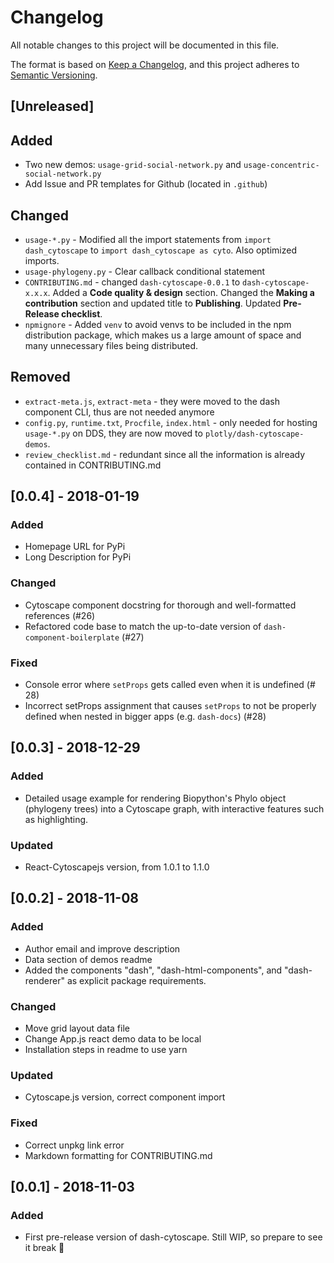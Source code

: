 # Changelog
All notable changes to this project will be documented in this file.

The format is based on [Keep a Changelog](https://keepachangelog.com/en/1.0.0/),
and this project adheres to [Semantic Versioning](https://semver.org/spec/v2.0.0.html).

## [Unreleased]

## Added
* Two new demos: `usage-grid-social-network.py` and `usage-concentric-social-network.py`
* Add Issue and PR templates for Github (located in `.github`)

## Changed
* `usage-*.py` - Modified all the import statements from `import dash_cytoscape` to `import dash_cytoscape as cyto`. Also optimized imports.
* `usage-phylogeny.py` - Clear callback conditional statement
* `CONTRIBUTING.md` - changed `dash-cytoscape-0.0.1` to `dash-cytoscape-x.x.x`. Added a **Code quality & design** section. Changed the **Making a contribution** section and updated title to **Publishing**. Updated **Pre-Release checklist**.
* `npmignore` - Added `venv` to avoid venvs to be included in the npm distribution package, which makes us a large amount of space and many unnecessary files being distributed.

## Removed
* `extract-meta.js`, `extract-meta` - they were moved to the dash component CLI, thus are not needed anymore
* `config.py`, `runtime.txt`, `Procfile`, `index.html` - only needed for hosting `usage-*.py` on DDS, they are now moved to `plotly/dash-cytoscape-demos`.
* `review_checklist.md` -  redundant since all the information is already contained in CONTRIBUTING.md

## [0.0.4] - 2018-01-19

### Added
* Homepage URL for PyPi
* Long Description for PyPi

### Changed
* Cytoscape component docstring for thorough and well-formatted references (#26)
* Refactored code base to match the up-to-date version of `dash-component-boilerplate` (#27)

### Fixed
* Console error where `setProps` gets called even when it is undefined (# 28)
* Incorrect setProps assignment that causes `setProps` to not be properly defined when nested in bigger apps (e.g. `dash-docs`) (#28)

## [0.0.3] - 2018-12-29
### Added
* Detailed usage example for rendering Biopython's Phylo object (phylogeny trees)
into a Cytoscape graph, with interactive features such as highlighting.

### Updated
* React-Cytoscapejs version, from 1.0.1 to 1.1.0 

## [0.0.2] - 2018-11-08
### Added
* Author email and improve description
* Data section of demos readme
* Added the components "dash", "dash-html-components", and "dash-renderer" as explicit package requirements.

### Changed
* Move grid layout data file
* Change App.js react demo data to be local
* Installation steps in readme to use yarn


### Updated
* Cytoscape.js version, correct component import

### Fixed
* Correct unpkg link error
* Markdown formatting for CONTRIBUTING.md


## [0.0.1] - 2018-11-03
### Added
- First pre-release version of dash-cytoscape. Still WIP, so prepare to see it break 🔧
